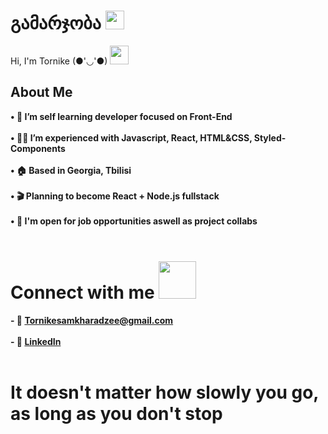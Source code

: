 # გამარჯობა <img src="https://raw.githubusercontent.com/MartinHeinz/MartinHeinz/master/wave.gif" width="30" height="30">

Hi, I'm Tornike (●'◡'●) <img src="https://encrypted-tbn0.gstatic.com/images?q=tbn:ANd9GcRgGacgejHh-vARFllrOTBn7CwAXzdrOJFJlA&usqp=CAU" width="30" height="30">

## About Me

**• 📖 I’m self learning developer focused on Front-End** <br><br>
**• 👨‍💻 I’m experienced with Javascript, React, HTML&CSS, Styled-Components** <br><br>
**• 🏠 Based in Georgia, Tbilisi** <br><br>
**• 🎬 Planning to become React + Node.js fullstack** <br><br>
**• 💬 I'm open for job opportunities aswell as project collabs** <br><br>

# Connect with me <img src="https://raw.githubusercontent.com/ShahriarShafin/ShahriarShafin/main/Assets/handshake.gif" width="60" height="60">
 
**- 📧 Tornikesamkharadzee@gmail.com** <br> <br>
**- 🔗 <a href="https://www.linkedin.com/in/tornike--samkharadze/" target="_blank">LinkedIn</a>** <br><br>

# It doesn't matter how slowly you go, as long as you don't stop

